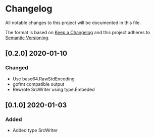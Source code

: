 # Changelog
All notable changes to this project will be documented in this file.

The format is based on [Keep a Changelog](http://keepachangelog.com/en/1.0.0/)
and this project adheres to [Semantic Versioning](http://semver.org/spec/v2.0.0.html).

## [0.2.0] 2020-01-10
### Changed

- Use base64.RawStdEncoding
- gofmt compatible output
- Rewrote SrcWriter using type.Embeded

## [0.1.0] 2020-01-03
### Added

- Added type SrcWriter

